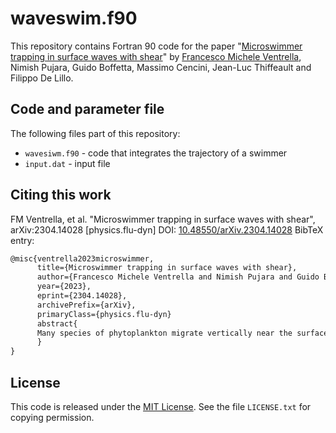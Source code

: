 # waveswim.f90

This repository contains Fortran 90 code for the paper "[Microswimmer trapping in surface waves with shear][1]" by [Francesco Michele Ventrella][2], Nimish Pujara, Guido Boffetta, Massimo Cencini, Jean-Luc Thiffeault and Filippo De Lillo.

## Code and parameter file

The following files part of this repository:

* `wavesiwm.f90`    - code that integrates the trajectory of a swimmer
* `input.dat`       - input file

## Citing this work

FM Ventrella, et al. "Microswimmer trapping in surface waves with shear", arXiv:2304.14028 [physics.flu-dyn]
DOI: [10.48550/arXiv.2304.14028][3]
BibTeX entry:
```latex
@misc{ventrella2023microswimmer,
      title={Microswimmer trapping in surface waves with shear}, 
      author={Francesco Michele Ventrella and Nimish Pujara and Guido Boffetta and Massimo Cencini and Jean-Luc Thiffeault and Filippo De Lillo},
      year={2023},
      eprint={2304.14028},
      archivePrefix={arXiv},
      primaryClass={physics.flu-dyn}
      abstract{
      Many species of phytoplankton migrate vertically near the surface of the ocean, either in search of light or nutrients. These motile organisms are affected by ocean waves at the surface. We derive a set of wave-averaged equations to describe the motion of spheroidal microswimmers. We include several possible effects, such as gyrotaxis, settling, and wind-driven shear. In addition to the well- known Stokes drift, the microswimmer orbits depend on their orientation in a way that can lead to trapping at a particular depth; this in turn can affect transport of organisms, and may help explain observed phytoplankton layers in the ocean.
      }
}
```

## License

This code is released under the [MIT License][4].  See the file
`LICENSE.txt` for copying permission.

[1]: https://arxiv.org/abs/2304.14028 
[2]: francescomichele.ventrella@unito.it 
[3]: https://doi.org/10.48550/arXiv.2304.14028
[4]: https://opensource.org/license/mit/
